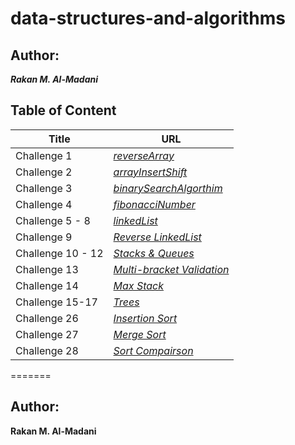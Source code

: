 # data-structures-and-algorithms
## Author: 
***Rakan M. Al-Madani***

## Table of Content

| Title | URL |
| -------- | -----------|
| Challenge 1 | *[reverseArray](./Challenge1/README.md)*
| Challenge 2 | *[arrayInsertShift](./Challenge2/README.md)* |
| Challenge 3 | *[binarySearchAlgorthim](./Challenge3/README.md)* |
| Challenge 4 | *[fibonacciNumber](./Challenge4/README.md)* |
| Challenge 5 - 8 | *[linkedList](./Challenge5/README.md)* |
| Challenge 9 | *[Reverse LinkedList](./Challenge9/README.md)* |
| Challenge 10 - 12 | *[Stacks & Queues ](./Challenge10/README.md)* |
| Challenge 13 | *[Multi-bracket Validation](./Challenge13/README.md)* |
| Challenge 14 | *[Max Stack](./Challenge14/README.md)* |
| Challenge 15-17 | *[Trees](./Challenge15/README.md)* |
| Challenge 26 | *[Insertion Sort](./Challenge26/README.md)* |
| Challenge 27 | *[Merge Sort](./Challenge27/README.md)* |
| Challenge 28 | *[Sort Compairson](./Challenge28/README.md)* |
=======

## Author: 
**Rakan M. Al-Madani**

